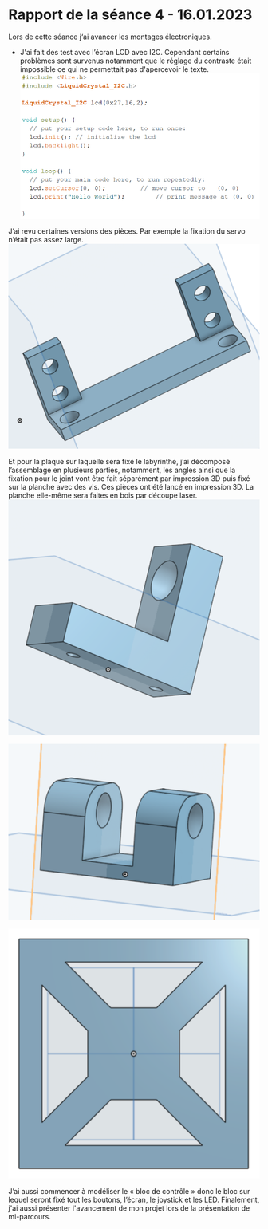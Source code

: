 # Rapport de la séance 4 - 16.01.2023

Lors de cette séance j‘ai avancer les montages électroniques. 
-	J'ai fait des test avec l’écran LCD avec I2C. Cependant certains problèmes sont survenus notamment que le réglage du contraste était impossible ce qui ne permettait pas d'apercevoir le texte.\
![Code de test](/Documentation/Pictures/Seance_4/Code_LCD.PNG)

J’ai revu certaines versions des pièces. Par exemple la fixation du servo n’était pas assez large.\
![Fixation servo](/Documentation/Pictures/Seance_4/Fixation_Servo.PNG)

Et pour la plaque sur laquelle sera fixé le labyrinthe, j’ai décomposé l’assemblage en plusieurs parties, notamment, les angles ainsi que la fixation pour le joint vont être fait séparément par impression 3D puis fixé sur la planche avec des vis. Ces pièces ont été lancé en impression 3D. La planche elle-même sera faites en bois par découpe laser.\
![Angles](/Documentation/Pictures/Seance_4/Angle.PNG)

![Fixation joint](/Documentation/Pictures/Seance_4/Fixation_Game_Plate.PNG)

![Planche principale](/Documentation/Pictures/Seance_4/Main_Plate_2.PNG)

J’ai aussi commencer à modéliser le « bloc de contrôle » donc le bloc sur lequel seront fixé tout les boutons, l’écran, le joystick et les LED.
Finalement, j'ai aussi présenter l'avancement de mon projet lors de la présentation de mi-parcours.
